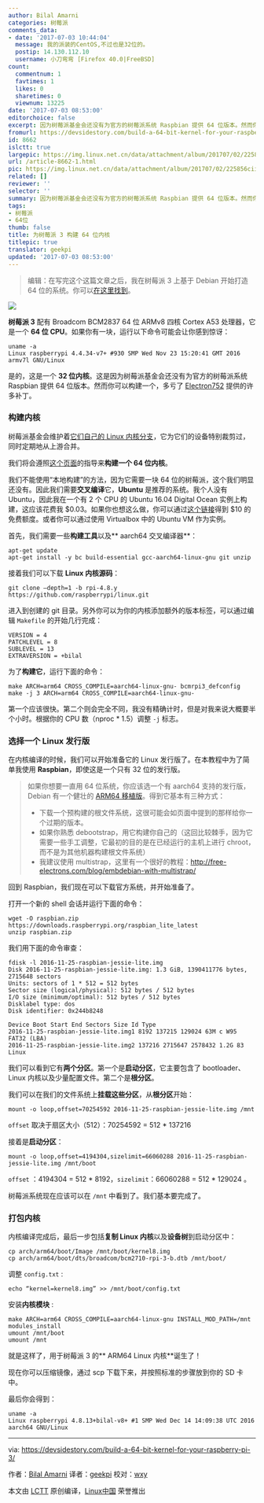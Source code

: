 ```yaml
---
author: Bilal Amarni
categories: 树莓派
comments_data:
- date: '2017-07-03 10:44:04'
  message: 我的派装的CentOS,不过也是32位的。
  postip: 14.130.112.10
  username: 小刀弯弯 [Firefox 40.0|FreeBSD]
count:
  commentnum: 1
  favtimes: 1
  likes: 0
  sharetimes: 0
  viewnum: 13225
date: '2017-07-03 08:53:00'
editorchoice: false
excerpt: 因为树莓派基金会还没有为官方的树莓派系统 Raspbian 提供 64 位版本。然而你可以构建一个，多亏了 Electron752 提供的许多补丁。
fromurl: https://devsidestory.com/build-a-64-bit-kernel-for-your-raspberry-pi-3/
id: 8662
islctt: true
largepic: https://img.linux.net.cn/data/attachment/album/201707/02/225856ciizhnzt6l42hhok.jpg
url: /article-8662-1.html
pic: https://img.linux.net.cn/data/attachment/album/201707/02/225856ciizhnzt6l42hhok.jpg.thumb.jpg
related: []
reviewer: ''
selector: ''
summary: 因为树莓派基金会还没有为官方的树莓派系统 Raspbian 提供 64 位版本。然而你可以构建一个，多亏了 Electron752 提供的许多补丁。
tags:
- 树莓派
- 64位
thumb: false
title: 为树莓派 3 构建 64 位内核
titlepic: true
translator: geekpi
updated: '2017-07-03 08:53:00'
---
```



> 
> 编辑：在写完这个这篇文章之后，我在树莓派 3 上基于 Debian 开始打造 64 位的系统。你可以[在这里找到](https://github.com/bamarni/pi64)。
> 
> 
> 


**![](https://img.linux.net.cn/data/attachment/album/201707/02/225856ciizhnzt6l42hhok.jpg)**


**树莓派 3** 配有 Broadcom BCM2837 64 位 ARMv8 四核 Cortex A53 处理器，它是一个 **64 位 CPU**。如果你有一块，运行以下命令可能会让你感到惊讶：



```
uname -a
Linux raspberrypi 4.4.34-v7+ #930 SMP Wed Nov 23 15:20:41 GMT 2016 armv7l GNU/Linux

```

是的，这是一个 **32 位内核**。这是因为树莓派基金会还没有为官方的树莓派系统 Raspbian 提供 64 位版本。然而你可以构建一个，多亏了 [Electron752](https://github.com/Electron752) 提供的许多补丁。


### 构建内核


树莓派基金会维护着[它们自己的 Linux 内核分支](https://github.com/raspberrypi/linux)，它为它们的设备特别裁剪过，同时定期地从上游合并。


我们将会遵照[这个页面](https://www.raspberrypi.org/documentation/linux/kernel/building.md)的指导来**构建一个 64 位内核**。


我们不能使用“本地构建”的方法，因为它需要一块 64 位的树莓派，这个我们明显还没有。因此我们需要**交叉编译**它，**Ubuntu** 是推荐的系统。我个人没有 Ubuntu，因此我在一个有 2 个 CPU 的 Ubuntu 16.04 Digital Ocean 实例上构建，这应该花费我 $0.03。如果你也想这么做，你可以通过[这个链接](https://m.do.co/c/8ef9c5832a9c)得到 $10 的免费额度。或者你可以通过使用 Virtualbox 中的 Ubuntu VM 作为实例。


首先，我们需要一些**构建工具**以及\*\* aarch64 交叉编译器\*\*：



```
apt-get update
apt-get install -y bc build-essential gcc-aarch64-linux-gnu git unzip

```

接着我们可以下载 **Linux 内核源码**：



```
git clone –depth=1 -b rpi-4.8.y https://github.com/raspberrypi/linux.git

```

进入到创建的 git 目录。另外你可以为你的内核添加额外的版本标签，可以通过编辑 `Makefile` 的开始几行完成：



```
VERSION = 4
PATCHLEVEL = 8
SUBLEVEL = 13
EXTRAVERSION = +bilal

```

为了**构建它**，运行下面的命令：



```
make ARCH=arm64 CROSS_COMPILE=aarch64-linux-gnu- bcmrpi3_defconfig
make -j 3 ARCH=arm64 CROSS_COMPILE=aarch64-linux-gnu-

```

第一个应该很快。第二个则会完全不同，我没有精确计时，但是对我来说大概要半个小时。根据你的 CPU 数（nproc \* 1.5）调整 `-j` 标志。


### 选择一个 Linux 发行版


在内核编译的时候，我们可以开始准备它的 Linux 发行版了。在本教程中为了简单我使用 **Raspbian**，即使这是一个只有 32 位的发行版。



> 
> 如果你想要一直用 64 位系统，你应该选一个有 aarch64 支持的发行版，Debian 有一个健壮的 [ARM64 移植版](https://wiki.debian.org/Arm64Port)。得到它基本有三种方式：
> 
> 
> * 下载一个预构建的根文件系统，这很可能会如页面中提到的那样给你一个过期的版本。
> * 如果你熟悉 debootstrap，用它构建你自己的（这回比较棘手，因为它需要一些手工调整，它最初的目的是在已经运行的主机上进行 chroot，而不是为其他机器构建根文件系统）
> * 我建议使用 multistrap，这里有一个很好的教程：<http://free-electrons.com/blog/embdebian-with-multistrap/>
> 
> 
> 


回到 Raspbian，我们现在可以下载官方系统，并开始准备了。


打开一个新的 shell 会话并运行下面的命令：



```
wget -O raspbian.zip https://downloads.raspberrypi.org/raspbian_lite_latest
unzip raspbian.zip

```

我们用下面的命令审查：



```
fdisk -l 2016-11-25-raspbian-jessie-lite.img
Disk 2016-11-25-raspbian-jessie-lite.img: 1.3 GiB, 1390411776 bytes, 2715648 sectors
Units: sectors of 1 * 512 = 512 bytes
Sector size (logical/physical): 512 bytes / 512 bytes
I/O size (minimum/optimal): 512 bytes / 512 bytes
Disklabel type: dos
Disk identifier: 0x244b8248

Device Boot Start End Sectors Size Id Type
2016-11-25-raspbian-jessie-lite.img1 8192 137215 129024 63M c W95 FAT32 (LBA)
2016-11-25-raspbian-jessie-lite.img2 137216 2715647 2578432 1.2G 83 Linux

```

我们可以看到它有**两个分区**。第一个是**启动分区**，它主要包含了 bootloader、Linux 内核以及少量配置文件。第二个是**根分区**。


我们可以在我们的文件系统上**挂载这些分区**，从**根分区**开始：



```
mount -o loop,offset=70254592 2016-11-25-raspbian-jessie-lite.img /mnt

```

`offset` 取决于扇区大小（512）：70254592 = 512 \* 137216


接着是**启动分区**：



```
mount -o loop,offset=4194304,sizelimit=66060288 2016-11-25-raspbian-jessie-lite.img /mnt/boot

```

`offset` ：4194304 = 512 \* 8192，`sizelimit`：66060288 = 512 \* 129024 。


树莓派系统现在应该可以在 `/mnt` 中看到了。我们基本要完成了。


### 打包内核


内核编译完成后，最后一步包括**复制 Linux 内核**以及**设备树**到启动分区中：



```
cp arch/arm64/boot/Image /mnt/boot/kernel8.img
cp arch/arm64/boot/dts/broadcom/bcm2710-rpi-3-b.dtb /mnt/boot/

```

调整 `config.txt` :



```
echo “kernel=kernel8.img” >> /mnt/boot/config.txt

```

安装**内核模块** :



```
make ARCH=arm64 CROSS_COMPILE=aarch64-linux-gnu INSTALL_MOD_PATH=/mnt modules_install
umount /mnt/boot
umount /mnt

```

就是这样了，用于树莓派 3 的\*\* ARM64 Linux 内核\*\*诞生了！


现在你可以压缩镜像，通过 scp 下载下来，并按照标准的步骤放到你的 SD 卡中。


最后你会得到：



```
uname -a
Linux raspberrypi 4.8.13+bilal-v8+ #1 SMP Wed Dec 14 14:09:38 UTC 2016 aarch64 GNU/Linux

```



---


via: <https://devsidestory.com/build-a-64-bit-kernel-for-your-raspberry-pi-3/>


作者：[Bilal Amarni](http://devsidestory.com/about-me) 译者：[geekpi](https://github.com/geekpi) 校对：[wxy](https://github.com/wxy)


本文由 [LCTT](https://github.com/LCTT/TranslateProject) 原创编译，[Linux中国](https://linux.cn/) 荣誉推出